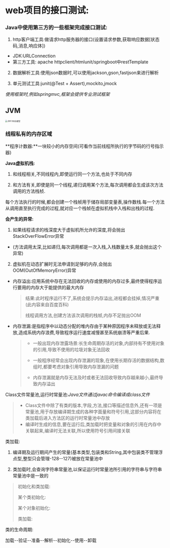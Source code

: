 # web项目的接口测试:

### Java中使用第三方的一些框架完成接口测试:

1. http客户端工具:做请求http服务器的接口(设置请求参数,获取响应数据[状态码,消息,响应体])

- JDK:URLConnection
- 第三方工具: apache httpclient/htmlunit/springboot中restTemplate

2. 数据解析工具:使用json数据时,可以使用jackson,gson,fastjson来进行解析

3. 单元测试工具:junit(@Test + Assert),mockito,jmock

*使用框架时,例如springmvc,框架会提供专业测试框架*

## JVM

<img src="C:\Users\Administrator\Documents\Tencent Files\1204968780\FileRecv\JDK1.8内存模型.png" alt="JDK1.8内存模型" style="zoom:40%;" />

### 线程私有的内存区域

**程序计数器:**一块较小的内存空间(可看作当前线程所执行的字节码的行号指示器)

**Java虚拟机栈:**

1. 和线程相关,不同线程内,即使运行同一个方法,也处于不同内存

2. 和方法有关,即使是同一个线程,递归调用某个方法,每次调用都会生成该次方法调用的方法栈桢.

每个方法执行的时候,都会创建一个栈帧用于储存局部变量表,操作数栈.每一个方法从调用直至执行完成的过程,就对应一个栈帧在虚拟机栈中入栈和出栈的过程.

**会产生的异常:**

1. 如果线程请求的栈深度大于虚拟机所允许的深度,将会抛出StackOverFlowError异常

- (方法调用太深,比如递归,每次调用都是一次入栈,入栈数量太多,就会抛出这个异常)

2. 虚拟机在动态扩展时无法申请到足够的内存,会抛出OOM(OutOfMemoryError)异常

- 内存溢出:应用系统中存在无法回收的内存或使用的内存过多,最终使得程序运行要用的内存大于能提供的最大内存

  > 结果:此时程序运行不了,系统会提示内存溢出,进程都会挂掉,情况严重(此内容来自百度百科)
  >
  > 线程调用方法,创建方法该次调用的栈帧,内存不足抛出OOM

  

- 内存泄漏:是指程序中以动态分配的堆内存由于某种原因程序未释放或无法释放,造成系统内存浪费,导致程序运行速度减慢甚至系统崩溃等严重后果.

  > - 一般出现内存泄露场景:长生命周期存活的对象,内部持有不使用对象的引用,导致不使用的垃圾对象无法回收
  >
  > - 一般程序经常会出现内存泄漏的现象,在使用长期存活的数据结构,数组时,都要考虑对象引用导致内存泄漏的问题
  > - 内存泄漏就是内存无法及时或者无法回收导致内存越来越小,最终导致内存溢出



Class文件常量池,运行时常量池:*Java文件通过javac命令编译成class文件*

> - Class文件中除了有类的版本,字段,方法,接口等描述信息外,还有一项是常量池,用于存放编译期生成的各种字面量和符号引用,这部分内容将在类加载后进入方法区的运行时常量池中存放
> - 编译时生成的信息,要在运行后,类加载时把变量和对象的引用在内存中关联起来,编译时无法关联,所以使用符号引用间接关联

类加载:

1. 编译期及运行期间产生的常量(基本类型,包装类和String,其中包装类不管理浮点型,整型只会管理-128--127)被放在常量池中

2. 类加载时,会查询字符串常量池,以保证运行时常量池所引用的字符串与字符串常量池中是一致的

>初始化和类加载:
>
>某个类初始化:
>
>某个对象初始化:
>
>类加载:

类的生命周期:

加载--验证--准备--解析--初始化--使用--卸载








